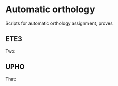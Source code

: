 # Automatic orthology

Scripts for automatic orthology assignment, proves

## ETE3

Two:

## UPHO

That:
